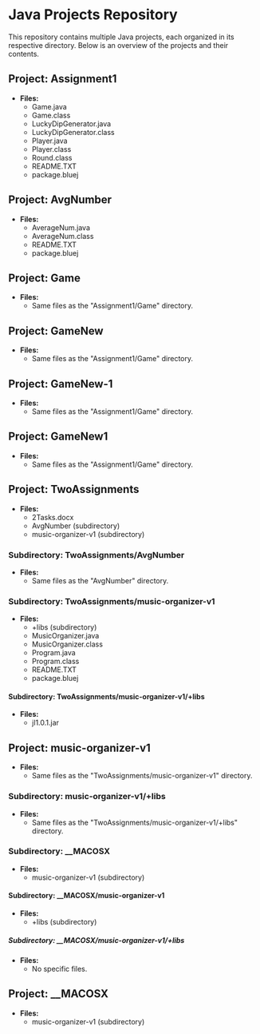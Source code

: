 # Java Projects Repository

This repository contains multiple Java projects, each organized in its respective directory. Below is an overview of the projects and their contents.

## Project: Assignment1
- **Files:**
  - Game.java
  - Game.class
  - LuckyDipGenerator.java
  - LuckyDipGenerator.class
  - Player.java
  - Player.class
  - Round.class
  - README.TXT
  - package.bluej

## Project: AvgNumber
- **Files:**
  - AverageNum.java
  - AverageNum.class
  - README.TXT
  - package.bluej

## Project: Game
- **Files:**
  - Same files as the "Assignment1/Game" directory.

## Project: GameNew
- **Files:**
  - Same files as the "Assignment1/Game" directory.

## Project: GameNew-1
- **Files:**
  - Same files as the "Assignment1/Game" directory.

## Project: GameNew1
- **Files:**
  - Same files as the "Assignment1/Game" directory.

## Project: TwoAssignments
- **Files:**
  - 2Tasks.docx
  - AvgNumber (subdirectory)
  - music-organizer-v1 (subdirectory)

### Subdirectory: TwoAssignments/AvgNumber
- **Files:**
  - Same files as the "AvgNumber" directory.

### Subdirectory: TwoAssignments/music-organizer-v1
- **Files:**
  - +libs (subdirectory)
  - MusicOrganizer.java
  - MusicOrganizer.class
  - Program.java
  - Program.class
  - README.TXT
  - package.bluej

#### Subdirectory: TwoAssignments/music-organizer-v1/+libs
- **Files:**
  - jl1.0.1.jar

## Project: music-organizer-v1
- **Files:**
  - Same files as the "TwoAssignments/music-organizer-v1" directory.

### Subdirectory: music-organizer-v1/+libs
- **Files:**
  - Same files as the "TwoAssignments/music-organizer-v1/+libs" directory.

### Subdirectory: __MACOSX
- **Files:**
  - music-organizer-v1 (subdirectory)

#### Subdirectory: __MACOSX/music-organizer-v1
- **Files:**
  - +libs (subdirectory)

##### Subdirectory: __MACOSX/music-organizer-v1/+libs
- **Files:**
  - No specific files.

## Project: __MACOSX
- **Files:**
  - music-organizer-v1 (subdirectory)
